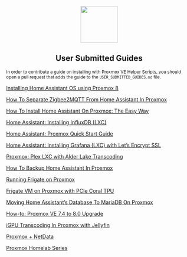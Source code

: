 <div align="center">
  <a href="#">
    <img src="https://raw.githubusercontent.com/remz1337/Proxmox/beta/misc/images/logo.png" height="100px" />
 </a>
</div>
<h2 align="center">User Submitted Guides </h2>

<sub> In order to contribute a guide on installing with Proxmox VE Helper Scripts, you should open a pull request that adds the guide to the `USER_SUBMITTED_GUIDES.md` file. </sub>

[Installing Home Assistant OS using Proxmox 8](https://community.home-assistant.io/t/installing-home-assistant-os-using-proxmox-8/201835)

[How To Separate Zigbee2MQTT From Home Assistant In Proxmox](https://smarthomescene.com/guides/how-to-separate-zigbee2mqtt-from-home-assistant-in-proxmox/)

[How To Install Home Assistant On Proxmox: The Easy Way](https://smarthomescene.com/guides/how-to-install-home-assistant-on-proxmox-the-easy-way/)

[Home Assistant: Installing InfluxDB (LXC)](https://www.derekseaman.com/2023/04/home-assistant-installing-influxdb-lxc.html)

[Home Assistant: Proxmox Quick Start Guide](https://www.derekseaman.com/2023/10/home-assistant-proxmox-ve-8-0-quick-start-guide-2.html)

[Home Assistant: Installing Grafana (LXC) with Let’s Encrypt SSL](https://www.derekseaman.com/2023/04/home-assistant-installing-grafana-lxc.html)

[Proxmox: Plex LXC with Alder Lake Transcoding](https://www.derekseaman.com/2023/04/proxmox-plex-lxc-with-alder-lake-transcoding.html)

[How To Backup Home Assistant In Proxmox](https://smarthomescene.com/guides/how-to-backup-home-assistant-in-proxmox/)

[Running Frigate on Proxmox](https://www.homeautomationguy.io/blog/running-frigate-on-proxmox)

[Frigate VM on Proxmox with PCIe Coral TPU](https://www.derekseaman.com/2023/06/home-assistant-frigate-vm-on-proxmox-with-pcie-coral-tpu.html)

[Moving Home Assistant’s Database To MariaDB On Proxmox](https://smarthomescene.com/guides/moving-home-assistants-database-to-mariadb-on-proxmox/)

[How-to: Proxmox VE 7.4 to 8.0 Upgrade](https://www.derekseaman.com/2023/06/how-to-proxmox-7-4-to-8-0-upgrade.html)

[iGPU Transcoding In Proxmox with Jellyfin](https://www.youtube.com/watch?v=XAa_qpNmzZs)

[Proxmox + NetData](<https://dbt3ch.com/books/proxmox-netdata-for-better-insights-and-notifications/page/proxmox-netdata-for-better-insights-and-notifications>)

[Proxmox Homelab Series](<https://blog.kye.dev/proxmox-series>)
